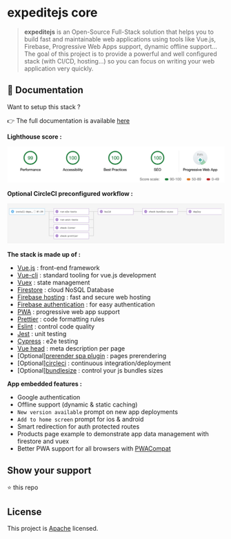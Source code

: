 # expeditejs core

> **expeditejs** is an Open-Source Full-Stack solution that helps you to build fast and maintainable web applications using tools like Vue.js, Firebase, Progressive Web Apps support, dynamic offline support... The goal of this project is to provide a powerful and well configured stack (with CI/CD, hosting...) so you can focus on writing your web application very quickly.

## :book: Documentation

Want to setup this stack ?

:point_right: The full documentation is available [here](https://expeditejs.net/expedite-core-docs/)

**Lighthouse score :**

![Lighthouse score](https://raw.githubusercontent.com/expeditejs/expedite/master/resources/lighthouse-score-report.jpg)

**Optional CircleCI preconfigured workflow :**

![CI Workflow](https://raw.githubusercontent.com/expeditejs/expedite/master/resources/ci-workflow.jpg)

**The stack is made up of :**

- [Vue.js](https://vuejs.org/) : front-end framework
- [Vue-cli](https://cli.vuejs.org/) : standard tooling for vue.js development
- [Vuex](https://vuex.vuejs.org/) : state management
- [Firestore](https://firebase.google.com/products/firestore/) : cloud NoSQL Database
- [Firebase hosting](https://firebase.google.com/products/hosting/) : fast and secure web hosting
- [Firebase authentication](https://firebase.google.com/products/firestore/) : for easy authentication
- [PWA](https://www.npmjs.com/package/@vue/cli-plugin-pwa) : progressive web app support
- [Prettier](https://prettier.io/) : code formatting rules
- [Eslint](https://eslint.org/) : control code quality
- [Jest](https://jestjs.io/) : unit testing
- [Cypress](https://www.cypress.io/) : e2e testing
- [Vue head](https://github.com/ktquez/vue-head) : meta description per page
- [Optional][prerender spa plugin](https://github.com/chrisvfritz/prerender-spa-plugin) : pages prerendering
- [Optional][circleci](https://circleci.com/) : continuous integration/deployment
- [Optional][bundlesize](https://github.com/siddharthkp/bundlesize) : control your js bundles sizes

**App embedded features :**

- Google authentication
- Offline support (dynamic & static caching)
- `New version available` prompt on new app deployments
- `Add to home screen` prompt for ios & android
- Smart redirection for auth protected routes
- Products page example to demonstrate app data management with firestore and vuex
- Better PWA support for all browsers with [PWACompat](https://github.com/GoogleChromeLabs/pwacompat)

## Show your support

⭐️ this repo

## License

This project is [Apache](https://github.com/expeditejs/expedite/blob/master/LICENSE) licensed.
